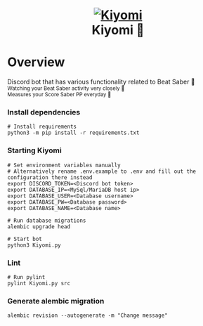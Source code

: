 <h1 align="center">
  <br>
  <a href="https://github.com/Kiyomi-Parents/Kiyomi"><img src="https://share.lucker.xyz/qahu5/rakOHeSi09.png/raw.png" alt="Kiyomi"></a>
  <br>
  Kiyomi 🦊
  <br>
</h1>

# Overview

Discord bot that has various functionality related to Beat Saber 💜</br>
<sub>Watching your Beat Saber activity very closely 👀</sub></br>
<sub>Measures your Score Saber PP everyday 📏</sub>


### Install dependencies
    # Install requirements  
	python3 -m pip install -r requirements.txt  

### Starting Kiyomi
    # Set environment variables manually
    # Alternatively rename .env.example to .env and fill out the configuration there instead
	export DISCORD_TOKEN=<Discord bot token>
    export DATABASE_IP=<MySql/MariaDB host ip>
    export DATABASE_USER=<Database username>
    export DATABASE_PW=<Database password>
    export DATABASE_NAME=<Database name>

    # Run database migrations
    alembic upgrade head
  
	# Start bot  
	python3 Kiyomi.py

### Lint
    # Run pylint
    pylint Kiyomi.py src

### Generate alembic migration
    alembic revision --autogenerate -m "Change message"
